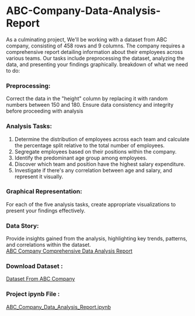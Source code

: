 # ABC-Company-Data-Analysis-Report
As a culminating project, We'll be working with a dataset from ABC company, consisting of 458 rows and 9 columns. The company requires a comprehensive report detailing information about their employees across various teams. Our tasks include preprocessing the dataset, analyzing the data, and presenting your findings graphically.
breakdown of what we need to do:

### Preprocessing:
Correct the data in the "height" column by replacing it with random numbers between 150 and 180. Ensure data consistency and integrity before proceeding with analysis<br>

### Analysis Tasks:
1. Determine the distribution of employees across each team and calculate the percentage split relative to the total number of employees.<br>
2. Segregate employees based on their positions within the company.<br>
3. Identify the predominant age group among employees.<br>
4. Discover which team and position have the highest salary expenditure.<br>
5. Investigate if there's any correlation between age and salary, and represent it visually.<br>

### Graphical Representation:
For each of the five analysis tasks, create appropriate visualizations to present your findings effectively.<br>

### Data Story: 
Provide insights gained from the analysis, highlighting key trends, patterns, and correlations within the dataset.<br>
[ABC Company Comprehensive Data Analysis Report](https://github.com/aneeshmurali-n/ABC-Company-Data-Analysis-Report/blob/4fc5b0bc7f89dc8101704fdcfb48a58706e2ac88/ABC%20Company%20Workforce%20Insights.pdf)


### Download Dataset : 
[Dataset From ABC Company](https://github.com/aneeshmurali-n/ABC-Company-Data-Analysis-Report/blob/375fe942315f0888ae619477c3839169d2e3a600/myexcel.xlsx)


### Project ipynb File : 
[ABC_Company_Data_Analysis_Report.ipynb](https://github.com/aneeshmurali-n/ABC-Company-Data-Analysis-Report/blob/375fe942315f0888ae619477c3839169d2e3a600/ABC_Company_Data_Analysis_Report.ipynb)
